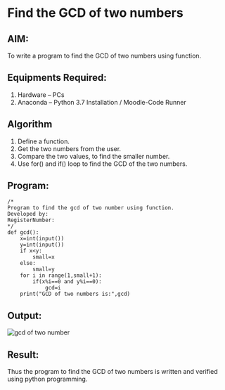 # Find the GCD of two numbers

## AIM:
To write a program to find the GCD of two numbers using function.

## Equipments Required:
1. Hardware – PCs
2. Anaconda – Python 3.7 Installation / Moodle-Code Runner

## Algorithm
1. Define a function.
2. Get the two numbers from the user.
3. Compare the two values, to find the smaller number.
4. Use for() and if() loop to find the GCD of the two numbers.

## Program:
```
/*
Program to find the gcd of two number using function.
Developed by: 
RegisterNumber:  
*/
def gcd():
    x=int(input())
    y=int(input())
    if x<y:
        small=x
    else:
        small=y
    for i in range(1,small+1):
        if(x%i==0 and y%i==0):
            gcd=i
    print("GCD of two numbers is:",gcd)        
```

## Output:
![gcd of two number](gcd.png)


## Result:
Thus the program to find the GCD of two numbers is written and verified using python programming.
